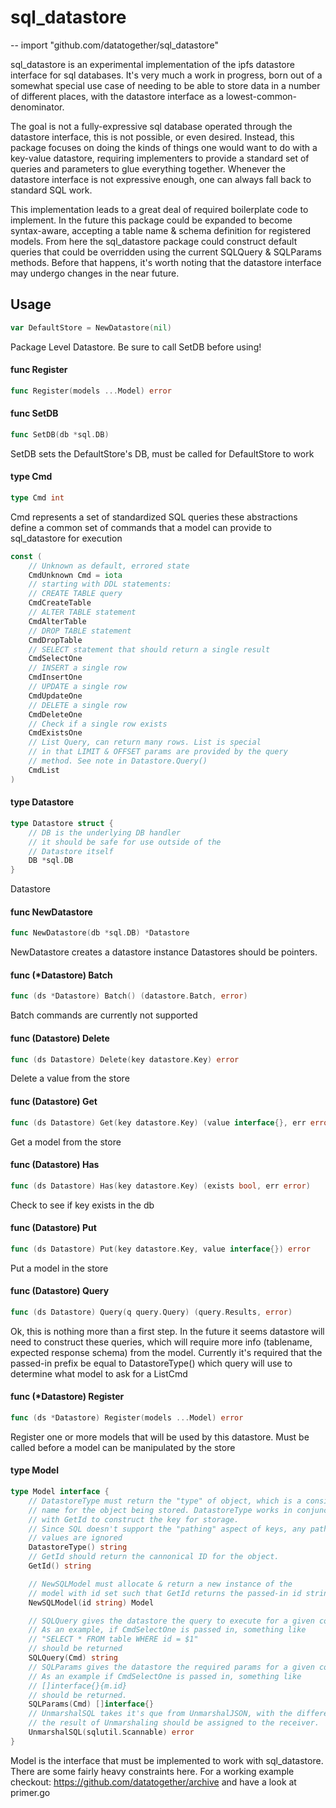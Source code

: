 # sql_datastore
--
    import "github.com/datatogether/sql_datastore"

sql_datastore is an experimental implementation of the ipfs datastore interface
for sql databases. It's very much a work in progress, born out of a somewhat
special use case of needing to be able to store data in a number of different
places, with the datastore interface as a lowest-common-denominator.

The goal is not a fully-expressive sql database operated through the datastore
interface, this is not possible, or even desired. Instead, this package focuses
on doing the kinds of things one would want to do with a key-value datastore,
requiring implementers to provide a standard set of queries and parameters to
glue everything together. Whenever the datastore interface is not expressive
enough, one can always fall back to standard SQL work.

This implementation leads to a great deal of required boilerplate code to
implement. In the future this package could be expanded to become syntax-aware,
accepting a table name & schema definition for registered models. From here the
sql_datastore package could construct default queries that could be overridden
using the current SQLQuery & SQLParams methods. Before that happens, it's worth
noting that the datastore interface may undergo changes in the near future.

## Usage

```go
var DefaultStore = NewDatastore(nil)
```
Package Level Datastore. Be sure to call SetDB before using!

#### func  Register

```go
func Register(models ...Model) error
```

#### func  SetDB

```go
func SetDB(db *sql.DB)
```
SetDB sets the DefaultStore's DB, must be called for DefaultStore to work

#### type Cmd

```go
type Cmd int
```

Cmd represents a set of standardized SQL queries these abstractions define a
common set of commands that a model can provide to sql_datastore for execution

```go
const (
	// Unknown as default, errored state
	CmdUnknown Cmd = iota
	// starting with DDL statements:
	// CREATE TABLE query
	CmdCreateTable
	// ALTER TABLE statement
	CmdAlterTable
	// DROP TABLE statement
	CmdDropTable
	// SELECT statement that should return a single result
	CmdSelectOne
	// INSERT a single row
	CmdInsertOne
	// UPDATE a single row
	CmdUpdateOne
	// DELETE a single row
	CmdDeleteOne
	// Check if a single row exists
	CmdExistsOne
	// List Query, can return many rows. List is special
	// in that LIMIT & OFFSET params are provided by the query
	// method. See note in Datastore.Query()
	CmdList
)
```

#### type Datastore

```go
type Datastore struct {
	// DB is the underlying DB handler
	// it should be safe for use outside of the
	// Datastore itself
	DB *sql.DB
}
```

Datastore

#### func  NewDatastore

```go
func NewDatastore(db *sql.DB) *Datastore
```
NewDatastore creates a datastore instance Datastores should be pointers.

#### func (*Datastore) Batch

```go
func (ds *Datastore) Batch() (datastore.Batch, error)
```
Batch commands are currently not supported

#### func (Datastore) Delete

```go
func (ds Datastore) Delete(key datastore.Key) error
```
Delete a value from the store

#### func (Datastore) Get

```go
func (ds Datastore) Get(key datastore.Key) (value interface{}, err error)
```
Get a model from the store

#### func (Datastore) Has

```go
func (ds Datastore) Has(key datastore.Key) (exists bool, err error)
```
Check to see if key exists in the db

#### func (Datastore) Put

```go
func (ds Datastore) Put(key datastore.Key, value interface{}) error
```
Put a model in the store

#### func (Datastore) Query

```go
func (ds Datastore) Query(q query.Query) (query.Results, error)
```
Ok, this is nothing more than a first step. In the future it seems datastore
will need to construct these queries, which will require more info (tablename,
expected response schema) from the model. Currently it's required that the
passed-in prefix be equal to DatastoreType() which query will use to determine
what model to ask for a ListCmd

#### func (*Datastore) Register

```go
func (ds *Datastore) Register(models ...Model) error
```
Register one or more models that will be used by this datastore. Must be called
before a model can be manipulated by the store

#### type Model

```go
type Model interface {
	// DatastoreType must return the "type" of object, which is a consistent
	// name for the object being stored. DatastoreType works in conjunction
	// with GetId to construct the key for storage.
	// Since SQL doesn't support the "pathing" aspect of keys, any path
	// values are ignored
	DatastoreType() string
	// GetId should return the cannonical ID for the object.
	GetId() string

	// NewSQLModel must allocate & return a new instance of the
	// model with id set such that GetId returns the passed-in id string
	NewSQLModel(id string) Model

	// SQLQuery gives the datastore the query to execute for a given command type
	// As an example, if CmdSelectOne is passed in, something like
	// "SELECT * FROM table WHERE id = $1"
	// should be returned
	SQLQuery(Cmd) string
	// SQLParams gives the datastore the required params for a given command type
	// As an example if CmdSelectOne is passed in, something like
	// []interface{}{m.id}
	// should be returned.
	SQLParams(Cmd) []interface{}
	// UnmarshalSQL takes it's que from UnmarshalJSON, with the difference that
	// the result of Unmarshaling should be assigned to the receiver.
	UnmarshalSQL(sqlutil.Scannable) error
}
```

Model is the interface that must be implemented to work with sql_datastore.
There are some fairly heavy constraints here. For a working example checkout:
https://github.com/datatogether/archive and have a look at primer.go
